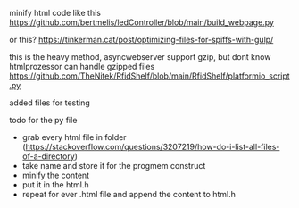minify html code like this
https://github.com/bertmelis/ledController/blob/main/build_webpage.py

or this?
https://tinkerman.cat/post/optimizing-files-for-spiffs-with-gulp/

this is the heavy method, asyncwebserver support gzip, but dont know htmlprozessor can handle gzipped files
https://github.com/TheNitek/RfidShelf/blob/main/RfidShelf/platformio_script.py

added files for testing

todo for the py file
- grab every html file in folder (https://stackoverflow.com/questions/3207219/how-do-i-list-all-files-of-a-directory)
- take name and store it for the progmem construct
- minify the content
- put it in the html.h
- repeat for ever .html file and append the content to html.h
